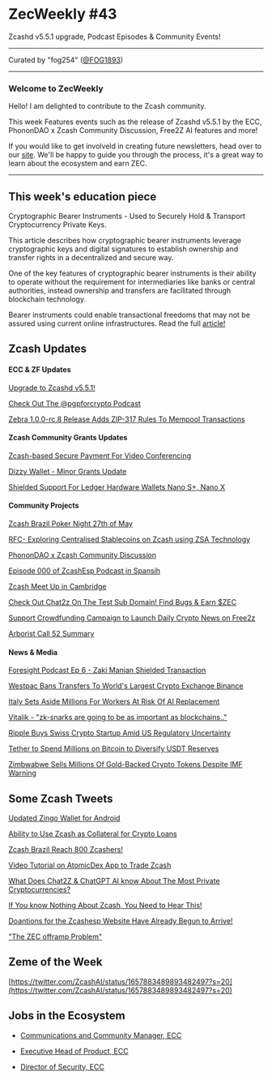 # ZecWeekly #43

Zcashd v5.5.1 upgrade, Podcast Episodes & Community Events!

---

Curated by "fog254" ([@FOG1893](https://twitter.com/FOG1893))

---

### Welcome to ZecWeekly

Hello! I am delighted to contribute to the Zcash community.

This week Features events such as the release of Zcashd v5.5.1 by the ECC, PhononDAO x Zcash Community Discussion, Free2Z AI features and more!

If you would like to get involveld in creating future newsletters, head over to our [site](https://wiki.zechub.xyz/zecweekly-newsletter). We'll be happy to guide you through the process, it's a great way to learn about the ecosystem and earn ZEC.

---

## This week's education piece

Cryptographic Bearer Instruments - Used to Securely Hold & Transport Cryptocurrency Private Keys. 

This article describes how cryptographic bearer instruments leverage cryptographic keys and digital signatures to establish ownership and transfer rights in a decentralized and secure way. 

One of the key features of cryptographic bearer instruments is their ability to operate without the requirement for intermediaries like banks or central authorities, instead ownership and transfers are facilitated through blockchain technology.

Bearer instruments could enable transactional freedoms that may not be assured using current online infrastructures. Read the full [article!](https://free2z.com/Sqribbles/zpage/sqribbles-issue-4)


## Zcash Updates


#### ECC & ZF Updates

[Upgrade to Zcashd v5.5.1!](https://github.com/zcash/zcash/releases/tag/v5.5.1)

[Check Out The @pgpforcrypto Podcast](https://twitter.com/ElectricCoinCo/status/1659578946780909570?s=20) 

[Zebra 1.0.0-rc.8 Release Adds ZIP-317 Rules To Mempool Transactions](https://github.com/ZcashFoundation/zebra/releases/tag/v1.0.0-rc.8)



#### Zcash Community Grants Updates

[Zcash-based Secure Payment For Video Conferencing](https://forum.zcashcommunity.com/t/zcash-based-secure-payment-infrastructure-for-a-privacy-focused-video-conferencing-service/44078/19)

[Dizzy Wallet - Minor Grants Update](https://forum.zcashcommunity.com/t/dizzy-wallet-minor-grants-updates/44446/8)

[Shielded Support For Ledger Hardware Wallets Nano S+, Nano X](https://forum.zcashcommunity.com/t/shielded-support-for-ledger-hardware-wallets-nanos-nanox/44113/87)



#### Community Projects

[Zcash Brazil Poker Night 27th of May](https://twitter.com/zcashbrazil/status/1658893063664615424?s=20)

[RFC- Exploring Centralised Stablecoins on Zcash using ZSA Technology](https://forum.zcashcommunity.com/t/rfc-exploring-centralised-stablecoins-w-zsas/44635)

[PhononDAO x Zcash Community Discussion](https://twitter.com/ZecHub/status/1659682392037027841?s=20)

[Episode 000 of ZcashEsp Podcast in Spansih](https://twitter.com/zcashesp/status/1657199002469777409?s=20)

[Zcash Meet Up in Cambridge](https://www.meetup.com/bostonzcash/events/293621573/) 

[Check Out Chat2z On The Test Sub Domain! Find Bugs & Earn $ZEC](https://twitter.com/free2zcash/status/1658368682056138754?s=20)

[Support Crowdfunding Campaign to Launch Daily Crypto News on Free2z](https://twitter.com/alberdioni8406_/status/1659075294899101697?s=20)

[Arborist Call 52 Summary](https://twitter.com/zksquirrel/status/1659404432621068288?cxt=HHwWgICzkcTisYcuAAAA)




#### News & Media


[Foresight Podcast Ep 6 - Zaki Manian Shielded Transaction ](https://youtu.be/7UI94ybEkpw)

[Westpac Bans Transfers To World's Largest Crypto Exchange Binance](https://www.theguardian.com/business/2023/may/18/westpac-bans-transfers-to-worlds-largest-crypto-exchange-binance)

[Italy Sets Aside Millions For Workers At Risk Of AI Replacement](https://cointelegraph.com/news/italy-sets-aside-millions-for-workers-at-risk-of-ai-replacement)

[Vitalik - "zk-snarks are going to be as important as blockchains.."](https://twitter.com/EDCON2023/status/1659909050698547200)

[Ripple Buys Swiss Crypto Startup Amid US Regulatory Uncertainty](https://www.investopedia.com/ripple-metaco-7499357)

[Tether to Spend Millions on Bitcoin to Diversify USDT Reserves](https://www.investopedia.com/tether-to-buy-bitcoin-7499433)

[Zimbwabwe Sells Millions Of Gold-Backed Crypto Tokens Despite IMF Warning](https://cointelegraph.com/news/zimbabwe-sells-gold-backed-crypto-tokens)



## Some Zcash Tweets

[Updated Zingo Wallet for Android](https://twitter.com/robmarn/status/1658129290981003272?s=20)

[Ability to Use Zcash as Collateral for Crypto Loans](https://twitter.com/GuardaWallet/status/1659506846393049090?t=BscAGmrKjdToqQMel5Y75w&s=19) 

[Zcash Brazil Reach 800 Zcashers!](https://twitter.com/zcashbrazil/status/1659332757854535680?s=20)

[Video Tutorial on AtomicDex App to Trade Zcash](https://twitter.com/AtomicDEX/status/1658871500374458368?s=20)

[What Does Chat2Z & ChatGPT AI know About The Most Private Cryptocurrencies?](https://twitter.com/ZcashRussia/status/1659550182722134016?s=20)

[If You know Nothing About Zcash, You Need to Hear This!](https://twitter.com/CryptoCharged/status/1658940456510824451?s=20)

[Doantions for the Zcashesp Website Have Already Begun to Arrive!](https://twitter.com/gordonesroo/status/1659349988349038592?s=20)

["The ZEC offramp Problem"](https://forum.zcashcommunity.com/t/the-zec-offramp-problem/44652)



## Zeme of the Week

[https://twitter.com/ZcashAI/status/1657883489893482497?s=20](https://twitter.com/ZcashAI/status/1657883489893482497?s=20)


## Jobs in the Ecosystem

- [Communications and Community Manager, ECC](https://apply.workable.com/electric-coin-company/j/0EB27EE759/)

- [Executive Head of Product, ECC](https://apply.workable.com/electric-coin-company/j/6ACEC09B90/)

- [Director of Security, ECC](https://apply.workable.com/electric-coin-company/j/E68A4C20E2/)
